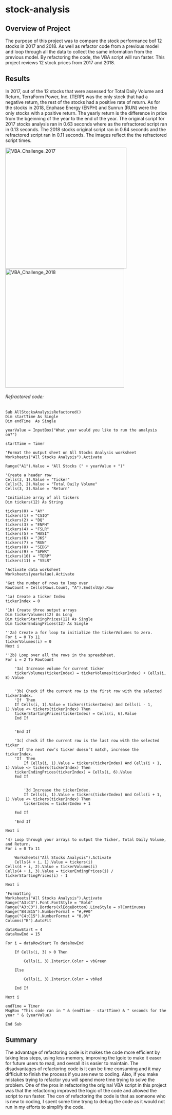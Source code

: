 # stock-analysis
## Overview of Project
The purpose of this project was to compare the stock performance bof 12 stocks in 2017 and 2018. As well as refactor code from a previous model and loop through all the data to collect the same information from the previous model. By refactoring the code, the VBA script will run faster. This project reviews 12 stock prices from 2017 and 2018.
## Results
In 2017, out of the 12 stocks that were assessed for Total Daily Volume and Return, TerraForm Power, Inc. (TERP) was the only stock that had a negative return, the rest of the stocks had a positive rate of return. As for the stocks in 2018, Enphase Energy (ENPH) and Sunrun (RUN) were the only stocks with a positive return. The yearly return is the difference in price from the bgeinning of the year to the end of the year. The original script for 2017 stocks analysis ran in 0.63 seconds where as the refractored script ran in 0.13 seconds. The 2018 stocks original script ran in 0.64 seconds and the refractored script ran in 0.11 seconds. The images reflect the the refractored script times. 

<img width="377" alt="VBA_Challenge_2017" src="https://user-images.githubusercontent.com/86024512/124503848-55d73e80-dd94-11eb-861f-139c0ee25eee.png">
<img width="370" alt="VBA_Challenge_2018" src="https://user-images.githubusercontent.com/86024512/124503855-596ac580-dd94-11eb-822c-ba6b6001268c.png">

###### Refractored code:

    Sub AllStocksAnalysisRefactored()
    Dim startTime As Single
    Dim endTime  As Single

    yearValue = InputBox("What year would you like to run the analysis on?")

    startTime = Timer
    
    'Format the output sheet on All Stocks Analysis worksheet
    Worksheets("All Stocks Analysis").Activate
    
    Range("A1").Value = "All Stocks (" + yearValue + ")"
    
    'Create a header row
    Cells(3, 1).Value = "Ticker"
    Cells(3, 2).Value = "Total Daily Volume"
    Cells(3, 3).Value = "Return"

    'Initialize array of all tickers
    Dim tickers(12) As String
    
    tickers(0) = "AY"
    tickers(1) = "CSIQ"
    tickers(2) = "DQ"
    tickers(3) = "ENPH"
    tickers(4) = "FSLR"
    tickers(5) = "HASI"
    tickers(6) = "JKS"
    tickers(7) = "RUN"
    tickers(8) = "SEDG"
    tickers(9) = "SPWR"
    tickers(10) = "TERP"
    tickers(11) = "VSLR"
    
    'Activate data worksheet
    Worksheets(yearValue).Activate
    
    'Get the number of rows to loop over
    RowCount = Cells(Rows.Count, "A").End(xlUp).Row
    
    '1a) Create a ticker Index
    tickerIndex = 0

    '1b) Create three output arrays
    Dim tickerVolumes(12) As Long
    Dim tickerStartingPrices(12) As Single
    Dim tickerEndingPrices(12) As Single
    
    ''2a) Create a for loop to initialize the tickerVolumes to zero.
    For i = 0 To 11
    tickerVolumes(i) = 0
    Next i
        
    ''2b) Loop over all the rows in the spreadsheet.
    For i = 2 To RowCount
    
        '3a) Increase volume for current ticker
        tickerVolumes(tickerIndex) = tickerVolumes(tickerIndex) + Cells(i, 8).Value
        
        
        '3b) Check if the current row is the first row with the selected tickerIndex.
        'If  Then
        If Cells(i, 1).Value = tickers(tickerIndex) And Cells(i - 1, 1).Value <> tickers(tickerIndex) Then
        tickerStartingPrices(tickerIndex) = Cells(i, 6).Value
        End If

            
        'End If
        
        '3c) check if the current row is the last row with the selected ticker
         'If the next row’s ticker doesn’t match, increase the tickerIndex.
        'If  Then
            If Cells(i, 1).Value = tickers(tickerIndex) And Cells(i + 1, 1).Value <> tickers(tickerIndex) Then
        tickerEndingPrices(tickerIndex) = Cells(i, 6).Value
        End If
            

            '3d Increase the tickerIndex.
            If Cells(i, 1).Value = tickers(tickerIndex) And Cells(i + 1, 1).Value <> tickers(tickerIndex) Then
            tickerIndex = tickerIndex + 1

        End If
            
        'End If
    
    Next i
    
    '4) Loop through your arrays to output the Ticker, Total Daily Volume, and Return.
    For i = 0 To 11
        
        Worksheets("All Stocks Analysis").Activate
        Cells(4 + i, 1).Value = tickers(i)
    Cells(4 + i, 2).Value = tickerVolumes(i)
    Cells(4 + i, 3).Value = tickerEndingPrices(i) / tickerStartingPrices(i) - 1
        
    Next i
    
    'Formatting
    Worksheets("All Stocks Analysis").Activate
    Range("A3:C3").Font.FontStyle = "Bold"
    Range("A3:C3").Borders(xlEdgeBottom).LineStyle = xlContinuous
    Range("B4:B15").NumberFormat = "#,##0"
    Range("C4:C15").NumberFormat = "0.0%"
    Columns("B").AutoFit

    dataRowStart = 4
    dataRowEnd = 15

    For i = dataRowStart To dataRowEnd
        
        If Cells(i, 3) > 0 Then
            
            Cells(i, 3).Interior.Color = vbGreen
            
        Else
        
            Cells(i, 3).Interior.Color = vbRed
            
        End If
        
    Next i
 
    endTime = Timer
    MsgBox "This code ran in " & (endTime - startTime) & " seconds for the year " & (yearValue)

    End Sub
    
    
 ## Summary
The advantage of refactoring code is it makes the code more efficient by taking less steps, using less memory, improving the lgoic to make it easer for future users to read, and overall it is easier to maintain. The disadvantages of refactoring code is it can be time consuming and it may difficiult to finish the process if you are new to coding. Also, if you make mistakes trying to refactor you will spend more time trying to solve the problem. One of the pros in refactoring the original VBA script in this project was that the refactoring improved the logic of the code and allowed the script to run faster. The con of refactoring the code is that as someone who is new to coding, I spent some time tryng to debug the code as it would not run in my efforts to simplify the code. 
